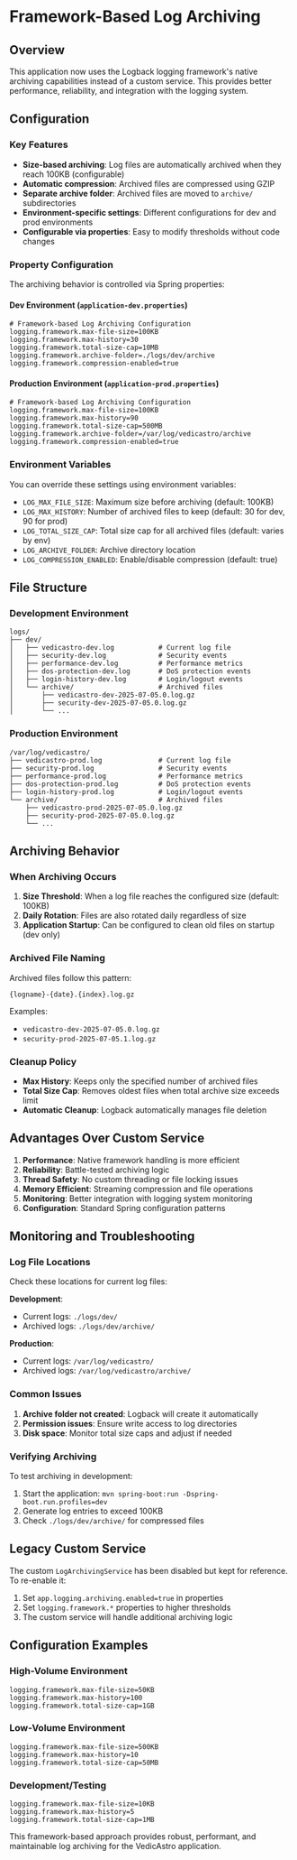 # Framework-Based Log Archiving

## Overview

This application now uses the Logback logging framework's native archiving capabilities instead of a custom service. This provides better performance, reliability, and integration with the logging system.

## Configuration

### Key Features

- **Size-based archiving**: Log files are automatically archived when they reach 100KB (configurable)
- **Automatic compression**: Archived files are compressed using GZIP
- **Separate archive folder**: Archived files are moved to `archive/` subdirectories
- **Environment-specific settings**: Different configurations for dev and prod environments
- **Configurable via properties**: Easy to modify thresholds without code changes

### Property Configuration

The archiving behavior is controlled via Spring properties:

#### Dev Environment (`application-dev.properties`)
```properties
# Framework-based Log Archiving Configuration
logging.framework.max-file-size=100KB
logging.framework.max-history=30
logging.framework.total-size-cap=10MB
logging.framework.archive-folder=./logs/dev/archive
logging.framework.compression-enabled=true
```

#### Production Environment (`application-prod.properties`)
```properties
# Framework-based Log Archiving Configuration
logging.framework.max-file-size=100KB
logging.framework.max-history=90
logging.framework.total-size-cap=500MB
logging.framework.archive-folder=/var/log/vedicastro/archive
logging.framework.compression-enabled=true
```

### Environment Variables

You can override these settings using environment variables:

- `LOG_MAX_FILE_SIZE`: Maximum size before archiving (default: 100KB)
- `LOG_MAX_HISTORY`: Number of archived files to keep (default: 30 for dev, 90 for prod)
- `LOG_TOTAL_SIZE_CAP`: Total size cap for all archived files (default: varies by env)
- `LOG_ARCHIVE_FOLDER`: Archive directory location
- `LOG_COMPRESSION_ENABLED`: Enable/disable compression (default: true)

## File Structure

### Development Environment
```
logs/
├── dev/
│   ├── vedicastro-dev.log           # Current log file
│   ├── security-dev.log             # Security events
│   ├── performance-dev.log          # Performance metrics
│   ├── dos-protection-dev.log       # DoS protection events
│   ├── login-history-dev.log        # Login/logout events
│   └── archive/                     # Archived files
│       ├── vedicastro-dev-2025-07-05.0.log.gz
│       ├── security-dev-2025-07-05.0.log.gz
│       └── ...
```

### Production Environment
```
/var/log/vedicastro/
├── vedicastro-prod.log              # Current log file
├── security-prod.log                # Security events
├── performance-prod.log             # Performance metrics
├── dos-protection-prod.log          # DoS protection events
├── login-history-prod.log           # Login/logout events
└── archive/                         # Archived files
    ├── vedicastro-prod-2025-07-05.0.log.gz
    ├── security-prod-2025-07-05.0.log.gz
    └── ...
```

## Archiving Behavior

### When Archiving Occurs

1. **Size Threshold**: When a log file reaches the configured size (default: 100KB)
2. **Daily Rotation**: Files are also rotated daily regardless of size
3. **Application Startup**: Can be configured to clean old files on startup (dev only)

### Archived File Naming

Archived files follow this pattern:
```
{logname}-{date}.{index}.log.gz
```

Examples:
- `vedicastro-dev-2025-07-05.0.log.gz`
- `security-prod-2025-07-05.1.log.gz`

### Cleanup Policy

- **Max History**: Keeps only the specified number of archived files
- **Total Size Cap**: Removes oldest files when total archive size exceeds limit
- **Automatic Cleanup**: Logback automatically manages file deletion

## Advantages Over Custom Service

1. **Performance**: Native framework handling is more efficient
2. **Reliability**: Battle-tested archiving logic
3. **Thread Safety**: No custom threading or file locking issues
4. **Memory Efficient**: Streaming compression and file operations
5. **Monitoring**: Better integration with logging system monitoring
6. **Configuration**: Standard Spring configuration patterns

## Monitoring and Troubleshooting

### Log File Locations

Check these locations for current log files:

**Development**:
- Current logs: `./logs/dev/`
- Archived logs: `./logs/dev/archive/`

**Production**:
- Current logs: `/var/log/vedicastro/`
- Archived logs: `/var/log/vedicastro/archive/`

### Common Issues

1. **Archive folder not created**: Logback will create it automatically
2. **Permission issues**: Ensure write access to log directories
3. **Disk space**: Monitor total size caps and adjust if needed

### Verifying Archiving

To test archiving in development:

1. Start the application: `mvn spring-boot:run -Dspring-boot.run.profiles=dev`
2. Generate log entries to exceed 100KB
3. Check `./logs/dev/archive/` for compressed files

## Legacy Custom Service

The custom `LogArchivingService` has been disabled but kept for reference. To re-enable it:

1. Set `app.logging.archiving.enabled=true` in properties
2. Set `logging.framework.*` properties to higher thresholds
3. The custom service will handle additional archiving logic

## Configuration Examples

### High-Volume Environment
```properties
logging.framework.max-file-size=50KB
logging.framework.max-history=100
logging.framework.total-size-cap=1GB
```

### Low-Volume Environment
```properties
logging.framework.max-file-size=500KB
logging.framework.max-history=10
logging.framework.total-size-cap=50MB
```

### Development/Testing
```properties
logging.framework.max-file-size=10KB
logging.framework.max-history=5
logging.framework.total-size-cap=1MB
```

This framework-based approach provides robust, performant, and maintainable log archiving for the VedicAstro application.
